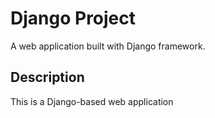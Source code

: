# Django Project

A web application built with Django framework.

## Description

This is a Django-based web application 

